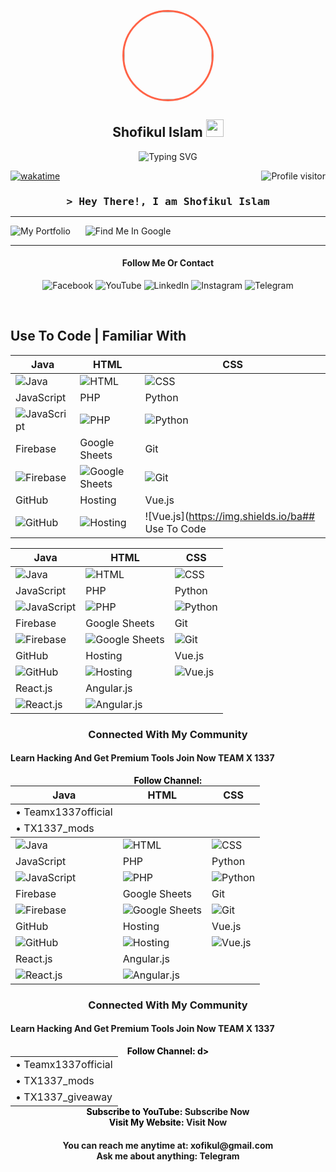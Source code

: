 <!DOCTYPE html>
<html lang="en">
<head>
    <meta charset="UTF-8">
    <meta name="viewport" content="width=device-width, initial-scale=1.0">
    
</head>
<body>
<p align="center">
  <img width="140" src="https://xofikul1337.github.io/xofikul1337/assets/shofikul.jpg" style="border-radius: 50%; border: 3px solid tomato;">
  
<h2 align="center"><span style="animation: color-change 1s infinite alternate; @keyframes color-change { 0% { color: red; } 50% { color: blue; } 100% { color: green; } }">Shofikul</span> Islam <img src="https://media.giphy.com/media/hvRJCLFzcasrR4ia7z/giphy.gif" width="28"></h2>



</p>
<p align="center">
    <a href="https://github.com/xofikul1337" style="text-decoration: none;">
        <img src="https://readme-typing-svg.herokuapp.com/?lines=Self%20Taught%20Programmer;Frontend%20Web%20Developer;Android%20App%20Developer;Full%20Stack%20TG%20Bot%20Developer;3%2B%20years%20of%20coding%20experience;Always%20learning%20new%20things&center=true&width=380&height=45" alt="Typing SVG">
    </a>
</p>

<a href="https://github.com/xofikul1337" style="text-decoration: none;">
    <img align="right" src="https://komarev.com/ghpvc/?username=xofikul1337&label=Visitors&color=0e75b6&style=flat" alt="Profile visitor" />
</a>

[![wakatime](https://wakatime.com/badge/user/eebb3dd8-d9b2-40de-9b88-6fd6cac99dbc.svg)](https://wakatime.com/@eebb3dd8-d9b2-40de-9b88-6fd6cac99dbc)

<!-- Intro  -->
<h3 align="center" style="margin-bottom: 0;">
    <samp>&gt; Hey There!, I am <b><a target="_blank" href="https://github.com/xofikul1337" style="text-decoration: none;">Shofikul Islam</a></b></samp>
</h3>

<p align="center"> 
    <hr>
    <a href="https://github.com/xofikul1337" style="text-decoration: none;">
        <img src="https://img.shields.io/badge/My%20Portfolio-FF0000?style=for-the-badge&logo=hand-clap&logoColor=white" alt="My Portfolio">
    </a>
    <a href="https://www.google.com/search?q=team+x+1337+shofikul+islam&oq=te&gs_lcrp=EgZjaHJvbWUqBggDEEUYOzIGCAAQRRg8MgYIARBFGDwyBggCEEUYPDIGCAMQRRg7MgYIBBBFGDsyBggFEEUYOzIGCAYQRRg5Mg0IBxAAGJECGIAEGIoFMhMICBAAGIMBGJECGLEDGIAEGIoFMg0ICRAAGIMBGLEDGIAE0gEIMTIzNWowajSoAgCwAgA&sourceid=chrome-mobile&ie=UTF-8#ip=1" style="margin-left: 20px; text-decoration: none;">
        <img src="https://img.shields.io/badge/Find%20me%20Google-4285F4?style=for-the-badge&logo=google&logoColor=white" alt="Find Me In Google" />
    </a>
</p>
<hr>

<h4 align="center">Follow Me Or Contact</h4>
<p align="center">
    <a href="https://www.facebook.com/S80F9KU50/" target="blank" style="text-decoration: none;">
        <img src="https://img.shields.io/badge/Facebook-1877F2?style=for-the-badge&logo=facebook&logoColor=white" alt="Facebook" />
    </a>
    <a href="https://youtube.com/@teamxofficial-1337" target="_blank" style="text-decoration: none;">
        <img src="https://img.shields.io/badge/YouTube-FF0000?style=for-the-badge&logo=youtube&logoColor=white" alt="YouTube"/>
    </a>
    <a href="https://www.linkedin.com/in/shofikul-islam-76b01322a?originalSubdomain=bd" target="_blank" style="text-decoration: none;">
        <img src="https://img.shields.io/badge/LinkedIn-0077B5?style=for-the-badge&logo=linkedin&logoColor=white" alt="LinkedIn"/>
    </a>
    <a href="https://www.instagram.com/itz_shofikul_islam/" target="_blank" style="text-decoration: none;">
        <img src="https://img.shields.io/badge/Instagram-E4405F?style=for-the-badge&logo=instagram&logoColor=white" alt="Instagram" />
    </a> 
    <a href="https://t.me/S80F9K6L1337" target="_blank" style="text-decoration: none;">
        <img src="https://img.shields.io/badge/Telegram-2CA5E0?style=for-the-badge&logo=telegram&logoColor=white" alt="Telegram"  />
    </a> 
</p>

<br />

## Use To Code | Familiar With 

| Java | HTML | CSS |
|----------|----------|----------|
| ![Java](https://img.shields.io/badge/Java-007396?style=for-the-badge&labelColor=black&logo=java&logoColor=007396) | ![HTML](https://img.shields.io/badge/HTML5-E34F26?style=for-the-badge&labelColor=black&logo=html5&logoColor=E34F26) | ![CSS](https://img.shields.io/badge/CSS3-1572B6?style=for-the-badge&labelColor=black&logo=css3&logoColor=1572B6) |
| JavaScript | PHP | Python |
| ![JavaScript](https://img.shields.io/badge/JavaScript-F7DF1E?style=for-the-badge&labelColor=black&logo=javascript&logoColor=F7DF1E) | ![PHP](https://img.shields.io/badge/PHP-777BB4?style=for-the-badge&labelColor=black&logo=php&logoColor=777BB4) | ![Python](https://img.shields.io/badge/Python-3776AB?style=for-the-badge&labelColor=black&logo=python&logoColor=3776AB) |
| Firebase | Google Sheets | Git |
| ![Firebase](https://img.shields.io/badge/Firebase-FFCA28?style=for-the-badge&labelColor=black&logo=firebase&logoColor=FFCA28) | ![Google Sheets](https://img.shields.io/badge/Google%20Sheets-34A853?style=for-the-badge&labelColor=black&logo=google%20sheets&logoColor=34A853) | ![Git](https://img.shields.io/badge/Git-F05032?style=for-the-badge&labelColor=black&logo=git&logoColor=F05032) |
| GitHub | Hosting | Vue.js |
| ![GitHub](https://img.shields.io/badge/GitHub-181717?style=for-the-badge&labelColor=black&logo=github&logoColor=181717) | ![Hosting](https://img.shields.io/badge/Hosting-0078D4?style=for-the-badge&labelColor=black&logo=microsoft%20azure&logoColor=0078D4) | ![Vue.js](https://img.shields.io/ba## Use To Code | Familiar With 

| Java | HTML | CSS |
|----------|----------|----------|
| ![Java](https://img.shields.io/badge/Java-007396?style=for-the-badge&labelColor=black&logo=java&logoColor=007396) | ![HTML](https://img.shields.io/badge/HTML5-E34F26?style=for-the-badge&labelColor=black&logo=html5&logoColor=E34F26) | ![CSS](https://img.shields.io/badge/CSS3-1572B6?style=for-the-badge&labelColor=black&logo=css3&logoColor=1572B6) |
| JavaScript | PHP | Python |
| ![JavaScript](https://img.shields.io/badge/JavaScript-F7DF1E?style=for-the-badge&labelColor=black&logo=javascript&logoColor=F7DF1E) | ![PHP](https://img.shields.io/badge/PHP-777BB4?style=for-the-badge&labelColor=black&logo=php&logoColor=777BB4) | ![Python](https://img.shields.io/badge/Python-3776AB?style=for-the-badge&labelColor=black&logo=python&logoColor=3776AB) |
| Firebase | Google Sheets | Git |
| ![Firebase](https://img.shields.io/badge/Firebase-FFCA28?style=for-the-badge&labelColor=black&logo=firebase&logoColor=FFCA28) | ![Google Sheets](https://img.shields.io/badge/Google%20Sheets-34A853?style=for-the-badge&labelColor=black&logo=google%20sheets&logoColor=34A853) | ![Git](https://img.shields.io/badge/Git-F05032?style=for-the-badge&labelColor=black&logo=git&logoColor=F05032) |
| GitHub | Hosting | Vue.js |
| ![GitHub](https://img.shields.io/badge/GitHub-181717?style=for-the-badge&labelColor=black&logo=github&logoColor=181717) | ![Hosting](https://img.shields.io/badge/Hosting-0078D4?style=for-the-badge&labelColor=black&logo=microsoft%20azure&logoColor=0078D4) | ![Vue.js](https://img.shields.io/badge/Vue.js-4FC08D?style=for-the-badge&labelColor=black&logo=dge/Vue.js-4FC08D?style=for-the-badge&labelColor=black&logo=vue.js&logoColor=4FC08D) |
| React.js | Angular.js | |
| ![React.js](https://img.shields.io/badge/React.js-61DAFB?style=for-the-badge&labelColor=black&logo=react&logoColor=61DAFB) | ![Angular.js](https://img.shields.io/badge/Angular.js-DD0031?style=for-the-badge&labelColor=black&logo=angular&logoColor=DD0031) | |![Markdown](https://img.shields.io/badge/Markdown-000000?style=for-the-badge&labelColor=black&logo=markdown&logoColor=000000) |


<!-- About Section -->
<h3 style="text-align:center;">Connected With My Community</h3>
<h4>Learn Hacking And Get Premium Tools Join Now TEAM X 1337</h4>
<p style="text-align:center; color:#000; font-weight:bold;">
    Follow Channel:
    <table style="margin: 0 auto;">
        <tr>
            <td>• <a href="https://t.me/Teamx1337official" style="text-decoration: none;">Teamx1337official</a></td>
        </tr>
        <tr>
            <td>• <a href="https://t.me/TX1337_mods" style="text-decoration: none;">TX1337_mods</a></t## Use To Code | Familiar With 

| Java | HTML | CSS |
|----------|----------|----------|
| ![Java](https://img.shields.io/badge/Java-007396?style=for-the-badge&labelColor=black&logo=java&logoColor=007396) | ![HTML](https://img.shields.io/badge/HTML5-E34F26?style=for-the-badge&labelColor=black&logo=html5&logoColor=E34F26) | ![CSS](https://img.shields.io/badge/CSS3-1572B6?style=for-the-badge&labelColor=black&logo=css3&logoColor=1572B6) |
| JavaScript | PHP | Python |
| ![JavaScript](https://img.shields.io/badge/JavaScript-F7DF1E?style=for-the-badge&labelColor=black&logo=javascript&logoColor=F7DF1E) | ![PHP](https://img.shields.io/badge/PHP-777BB4?style=for-the-badge&labelColor=black&logo=php&logoColor=777BB4) | ![Python](https://img.shields.io/badge/Python-3776AB?style=for-the-badge&labelColor=black&logo=python&logoColor=3776AB) |
| Firebase | Google Sheets | Git |
| ![Firebase](https://img.shields.io/badge/Firebase-FFCA28?style=for-the-badge&labelColor=black&logo=firebase&logoColor=FFCA28) | ![Google Sheets](https://img.shields.io/badge/Google%20Sheets-34A853?style=for-the-badge&labelColor=black&logo=google%20sheets&logoColor=34A853) | ![Git](https://img.shields.io/badge/Git-F05032?style=for-the-badge&labelColor=black&logo=git&logoColor=F05032) |
| GitHub | Hosting | Vue.js |
| ![GitHub](https://img.shields.io/badge/GitHub-181717?style=for-the-badge&labelColor=black&logo=github&logoColor=181717) | ![Hosting](https://img.shields.io/badge/Hosting-0078D4?style=for-the-badge&labelColor=black&logo=microsoft%20azure&logoColor=0078D4) | ![Vue.js](https://img.shields.io/badge/Vue.js-4FC08D?style=for-the-badge&labelColor=black&logo=vue.js&logoColor=4FC08D) |
| React.js | Angular.js | |
| ![React.js](https://img.shields.io/badge/React.js-61DAFB?style=for-the-badge&labelColor=black&logo=react&logoColor=61DAFB) | ![Angular.js](https://img.shields.io/badge/Angular.js-DD0031?style=for-the-badge&labelColor=black&logo=angular&logoColor=DD0031) | |


<!-- About Section -->
<h3 style="text-align:center;">Connected With My Community</h3>
<h4>Learn Hacking And Get Premium Tools Join Now TEAM X 1337</h4>
<p style="text-align:center; color:#000; font-weight:bold;">
    Follow Channel:
    <table style="margin: 0 auto;">
        <tr>
            <td>• <a href="https://t.me/Teamx1337official" style="text-decoration: none;">Teamx1337official</a></td>
        </tr>
        <tr>
            <td>• <a href="https://t.me/TX1337_mods" style="text-decoration: none;">TX1337_mods</a></td>
d>
        </tr>
        <tr>
            <td>• <a href="https://t.me/TX1337_giveaway" style="text-decoration: none;">TX1337_giveaway</a></td>
        </tr>
    </table>
    Subscribe to YouTube: <a href="https://youtube.com/@teamxofficial-1337" style="text-decoration: none;">Subscribe Now</a><br>
    Visit My Website: <a href="https://teamxstore.com" style="text-decoration: none;">Visit Now</a>
</p>

<h4 style="text-align:center; font-weight:bold;">
    You can reach me anytime at: xofikul@gmail.com<br>
    Ask me about anything: <a href="https://t.me/S80F9K6L1337" style="text-decoration: none;">Telegram</a>
</h4>



</body>
</html>
